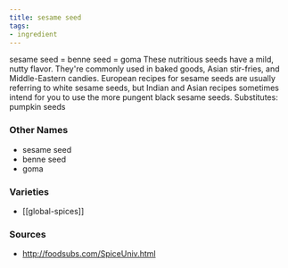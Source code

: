 ```yaml
---
title: sesame seed
tags:
- ingredient
---
```

sesame seed = benne seed = goma These nutritious seeds have a mild, nutty flavor. They're commonly used in baked goods, Asian stir-fries, and Middle-Eastern candies. European recipes for sesame seeds are usually referring to white sesame seeds, but Indian and Asian recipes sometimes intend for you to use the more pungent black sesame seeds. Substitutes: pumpkin seeds

### Other Names

* sesame seed
* benne seed
* goma

### Varieties

* [[global-spices]]

### Sources
* http://foodsubs.com/SpiceUniv.html

